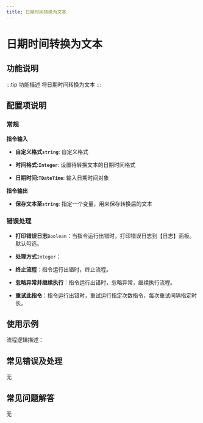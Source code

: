 ```yaml
---
title: 日期时间转换为文本
---
```


# 日期时间转换为文本

## 功能说明

:::tip 功能描述
将日期时间转换为文本
:::

## 配置项说明

### 常规

**指令输入**

- **自定义格式`string`**: 自定义格式

- **时间格式:`Integer`**: 设置待转换文本的日期时间格式

- **日期时间:`TDateTime`**: 输入日期时间对象


**指令输出**

- **保存文本至`string`**: 指定一个变量，用来保存转换后的文本

### 错误处理

- **打印错误日志**`Boolean`：当指令运行出错时，打印错误日志到【日志】面板。默认勾选。

- **处理方式**`Integer`：

 - **终止流程**：指令运行出错时，终止流程。

 - **忽略异常并继续执行**：指令运行出错时，忽略异常，继续执行流程。

 - **重试此指令**：指令运行出错时，重试运行指定次数指令，每次重试间隔指定时长。

## 使用示例

流程逻辑描述：

## 常见错误及处理

无

## 常见问题解答

无

